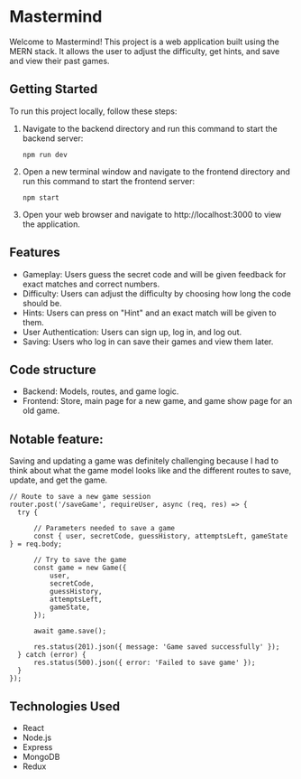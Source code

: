 # Mastermind

Welcome to Mastermind! This project is a web application built using the MERN stack. It allows the user to adjust the difficulty, get hints, and save and view their past games.

## Getting Started

To run this project locally, follow these steps:

1. Navigate to the backend directory and run this command to start the backend server:
   ```
   npm run dev
   ```

2. Open a new terminal window and navigate to the frontend directory and run this command to start the frontend server:
   ```
   npm start
   ```

3. Open your web browser and navigate to http://localhost:3000 to view the application.

## Features
* Gameplay: Users guess the secret code and will be given feedback for exact matches and correct numbers.
* Difficulty: Users can adjust the difficulty by choosing how long the code should be.
* Hints: Users can press on "Hint" and an exact match will be given to them.
* User Authentication: Users can sign up, log in, and log out.
* Saving: Users who log in can save their games and view them later.

## Code structure
* Backend: Models, routes, and game logic.
* Frontend: Store, main page for a new game, and game show page for an old game.

## Notable feature:
Saving and updating a game was definitely challenging because I had to think about what the game model looks like and the different routes to save, update, and get the game.
```
// Route to save a new game session
router.post('/saveGame', requireUser, async (req, res) => {
  try {

      // Parameters needed to save a game
      const { user, secretCode, guessHistory, attemptsLeft, gameState } = req.body;

      // Try to save the game
      const game = new Game({
          user,
          secretCode,
          guessHistory,
          attemptsLeft,
          gameState,
      });

      await game.save();

      res.status(201).json({ message: 'Game saved successfully' });
  } catch (error) {
      res.status(500).json({ error: 'Failed to save game' });
  }
});
```

## Technologies Used
* React
* Node.js
* Express
* MongoDB
* Redux


